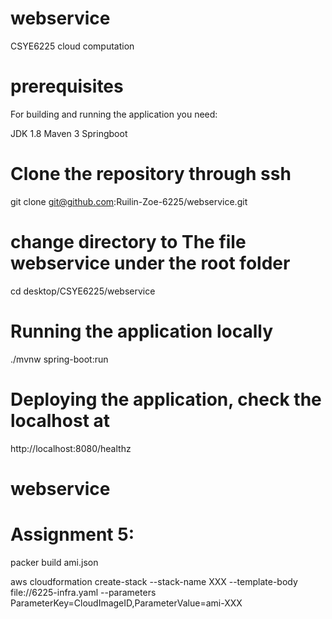 # webservice

CSYE6225 cloud computation

# prerequisites

For building and running the application you need:

JDK 1.8 Maven 3 Springboot

# Clone the repository through ssh

git clone git@github.com:Ruilin-Zoe-6225/webservice.git

# change directory to The file webservice under the root folder

cd desktop/CSYE6225/webservice

# Running the application locally

./mvnw spring-boot:run

# Deploying the application, check the localhost at

http://localhost:8080/healthz

# webservice

# Assignment  5:

packer build ami.json

aws cloudformation create-stack --stack-name XXX --template-body file://6225-infra.yaml --parameters ParameterKey=CloudImageID,ParameterValue=ami-XXX
